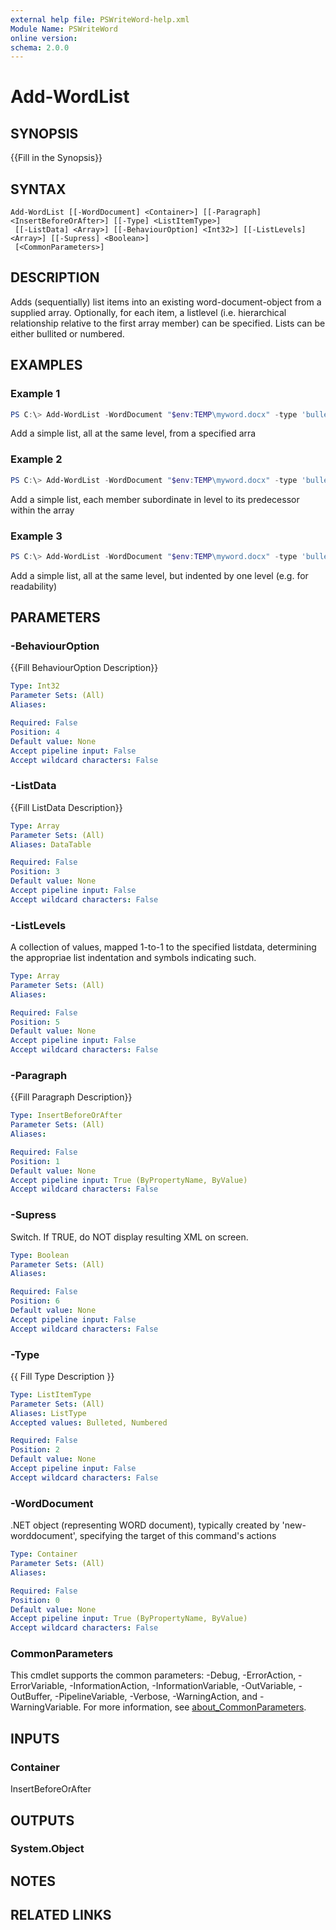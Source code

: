 ```yaml
---
external help file: PSWriteWord-help.xml
Module Name: PSWriteWord
online version:
schema: 2.0.0
---
```


# Add-WordList

## SYNOPSIS
{{Fill in the Synopsis}}

## SYNTAX

```
Add-WordList [[-WordDocument] <Container>] [[-Paragraph] <InsertBeforeOrAfter>] [[-Type] <ListItemType>]
 [[-ListData] <Array>] [[-BehaviourOption] <Int32>] [[-ListLevels] <Array>] [[-Supress] <Boolean>]
 [<CommonParameters>]
```

## DESCRIPTION
Adds (sequentially) list items into an existing word-document-object from a supplied array. Optionally, for each item, a listlevel 
(i.e. hierarchical relationship relative to the first array member) can be specified. Lists can be either bullited or numbered.

## EXAMPLES

### Example 1
```powershell
PS C:\> Add-WordList -WordDocument "$env:TEMP\myword.docx" -type 'bulleted' -listdata @('a','b','c') -Supress:$true
```
Add a simple list, all at the same level, from a specified arra

### Example 2
```powershell
PS C:\> Add-WordList -WordDocument "$env:TEMP\myword.docx" -type 'bulleted' -listdata @('a','b','c') -listlevels @(1,2,3) -Supress:$true
```
Add a simple list, each member subordinate in level to its predecessor within the array

### Example 3
```powershell
PS C:\> Add-WordList -WordDocument "$env:TEMP\myword.docx" -type 'bulleted' -listdata @('a','b','c') -listlevels @(1,1,1) -Supress:$true
```
Add a simple list, all at the same level, but indented by one level (e.g. for readability)

## PARAMETERS

### -BehaviourOption
{{Fill BehaviourOption Description}}

```yaml
Type: Int32
Parameter Sets: (All)
Aliases:

Required: False
Position: 4
Default value: None
Accept pipeline input: False
Accept wildcard characters: False
```

### -ListData
{{Fill ListData Description}}

```yaml
Type: Array
Parameter Sets: (All)
Aliases: DataTable

Required: False
Position: 3
Default value: None
Accept pipeline input: False
Accept wildcard characters: False
```

### -ListLevels
A collection of values, mapped 1-to-1 to the specified listdata, determining the appropriae list indentation and symbols indicating such.

```yaml
Type: Array
Parameter Sets: (All)
Aliases:

Required: False
Position: 5
Default value: None
Accept pipeline input: False
Accept wildcard characters: False
```

### -Paragraph
{{Fill Paragraph Description}}

```yaml
Type: InsertBeforeOrAfter
Parameter Sets: (All)
Aliases:

Required: False
Position: 1
Default value: None
Accept pipeline input: True (ByPropertyName, ByValue)
Accept wildcard characters: False
```

### -Supress
Switch. If TRUE, do NOT display resulting XML on screen.

```yaml
Type: Boolean
Parameter Sets: (All)
Aliases:

Required: False
Position: 6
Default value: None
Accept pipeline input: False
Accept wildcard characters: False
```

### -Type
{{ Fill Type Description }}

```yaml
Type: ListItemType
Parameter Sets: (All)
Aliases: ListType
Accepted values: Bulleted, Numbered

Required: False
Position: 2
Default value: None
Accept pipeline input: False
Accept wildcard characters: False
```

### -WordDocument
.NET object (representing WORD document), typically created by 'new-worddocument', specifying the target of this command's actions

```yaml
Type: Container
Parameter Sets: (All)
Aliases:

Required: False
Position: 0
Default value: None
Accept pipeline input: True (ByPropertyName, ByValue)
Accept wildcard characters: False
```

### CommonParameters
This cmdlet supports the common parameters: -Debug, -ErrorAction, -ErrorVariable, -InformationAction, -InformationVariable, -OutVariable, -OutBuffer, -PipelineVariable, -Verbose, -WarningAction, and -WarningVariable. For more information, see [about_CommonParameters](http://go.microsoft.com/fwlink/?LinkID=113216).

## INPUTS

### Container
InsertBeforeOrAfter

## OUTPUTS

### System.Object

## NOTES

## RELATED LINKS

